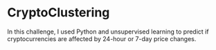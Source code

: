 # CryptoClustering
In this challenge, I used Python and unsupervised learning to predict if cryptocurrencies are affected by 24-hour or 7-day price changes.
